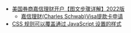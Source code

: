 - [美国券商嘉信理财开户【图文步骤详解】2022版](https://readingoutpost.com/charles-schwab-open-account/)
	- [嘉信理财(Charles Schwab)Visa提款卡申请](http://www.sugarforex.com/securities/schwab-visa-debit-card.html)
- [CSS 规则可以覆盖通过 JavaScript 设置的样式](https://twitter.com/awesomekling/status/1660319607939375106)
